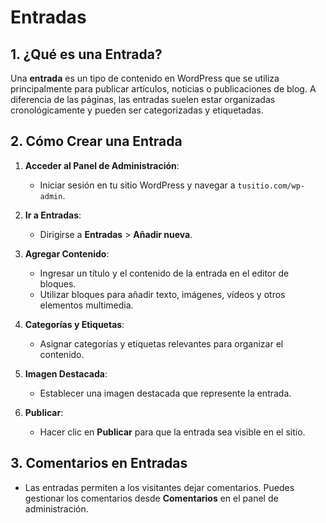 # Entradas

## 1. ¿Qué es una Entrada?
Una **entrada** es un tipo de contenido en WordPress que se utiliza principalmente para publicar artículos, noticias o publicaciones de blog. A diferencia de las páginas, las entradas suelen estar organizadas cronológicamente y pueden ser categorizadas y etiquetadas.

## 2. Cómo Crear una Entrada
1. **Acceder al Panel de Administración**:
   - Iniciar sesión en tu sitio WordPress y navegar a `tusitio.com/wp-admin`.

2. **Ir a Entradas**:
   - Dirigirse a **Entradas** > **Añadir nueva**.

3. **Agregar Contenido**:
   - Ingresar un título y el contenido de la entrada en el editor de bloques.
   - Utilizar bloques para añadir texto, imágenes, vídeos y otros elementos multimedia.

4. **Categorías y Etiquetas**:
   - Asignar categorías y etiquetas relevantes para organizar el contenido.

5. **Imagen Destacada**:
   - Establecer una imagen destacada que represente la entrada.

6. **Publicar**:
   - Hacer clic en **Publicar** para que la entrada sea visible en el sitio.

## 3. Comentarios en Entradas
- Las entradas permiten a los visitantes dejar comentarios. Puedes gestionar los comentarios desde **Comentarios** en el panel de administración.